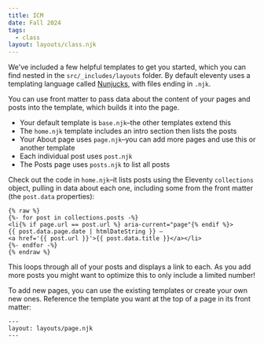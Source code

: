 ```yaml
---
title: ICM
date: Fall 2024
tags:
  - class
layout: layouts/class.njk
---
```


We've included a few helpful templates to get you started, which you can find nested in the `src/_includes/layouts` folder. By default eleventy uses a templating language called [Nunjucks](https://mozilla.github.io/nunjucks/), with files ending in `.njk`.

You can use front matter to pass data about the content of your pages and posts into the template, which builds it into the page.

- Your default template is `base.njk`–the other templates extend this
- The `home.njk` template includes an intro section then lists the posts
- Your About page uses `page.njk`–you can add more pages and use this or another template
- Each individual post uses `post.njk`
- The Posts page uses `posts.njk` to list all posts

Check out the code in `home.njk`–it lists posts using the Eleventy `collections` object, pulling in data about each one, including some from the front matter (the `post.data` properties):

```
{% raw %}
{%- for post in collections.posts -%}
<li{% if page.url == post.url %} aria-current="page"{% endif %}>
{{ post.data.page.date | htmlDateString }} —
<a href='{{ post.url }}'>{{ post.data.title }}</a></li>
{%- endfor -%}
{% endraw %}
```

This loops through all of your posts and displays a link to each. As you add more posts you might want to optimize this to only include a limited number!

To add new pages, you can use the existing templates or create your own new ones. Reference the template you want at the top of a page in its front matter:

```
---
layout: layouts/page.njk
---
```
